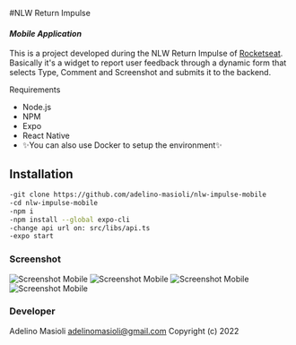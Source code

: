 #NLW Return Impulse
#### _Mobile Application_

This is a project developed during the NLW Return Impulse of [Rocketseat](rocketseat.com.br).
Basically it's a widget to report user feedback through a dynamic form that selects Type, Comment and Screenshot and submits it to the backend.

Requirements
- Node.js
- NPM
- Expo
- React Native
- ✨You can also use Docker to setup the environment✨


## Installation

```sh
-git clone https://github.com/adelino-masioli/nlw-impulse-mobile
-cd nlw-impulse-mobile
-npm i
-npm install --global expo-cli
-change api url on: src/libs/api.ts
-expo start
```

### Screenshot
![Screenshot Mobile](screenshot-1.jpg)
![Screenshot Mobile](screenshot-2.jpg)
![Screenshot Mobile](screenshot-3.jpg)
![Screenshot Mobile](screenshot-4.jpg)


### Developer
Adelino Masioli adelinomasioli@gmail.com Copyright (c) 2022